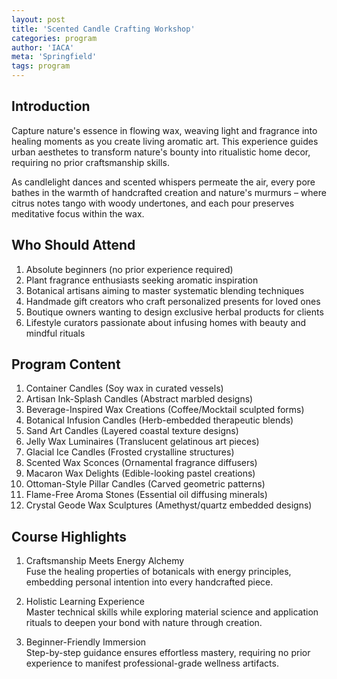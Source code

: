 ```yaml
---
layout: post
title: 'Scented Candle Crafting Workshop'
categories: program
author: 'IACA'
meta: 'Springfield'
tags: program
---
```


## Introduction

Capture nature's essence in flowing wax, weaving light and fragrance into healing moments as you create living aromatic art. This experience guides urban aesthetes to transform nature's bounty into ritualistic home decor, requiring no prior craftsmanship skills.

As candlelight dances and scented whispers permeate the air, every pore bathes in the warmth of handcrafted creation and nature's murmurs – where citrus notes tango with woody undertones, and each pour preserves meditative focus within the wax.

## Who Should Attend

1. Absolute beginners (no prior experience required)
2. Plant fragrance enthusiasts seeking aromatic inspiration
3. Botanical artisans aiming to master systematic blending techniques
4. Handmade gift creators who craft personalized presents for loved ones
5. Boutique owners wanting to design exclusive herbal products for clients
6. Lifestyle curators passionate about infusing homes with beauty and mindful rituals

## Program Content

1. Container Candles (Soy wax in curated vessels)
2. Artisan Ink-Splash Candles (Abstract marbled designs)
3. Beverage-Inspired Wax Creations (Coffee/Mocktail sculpted forms)
4. Botanical Infusion Candles (Herb-embedded therapeutic blends)
5. Sand Art Candles (Layered coastal texture designs)
6. Jelly Wax Luminaires (Translucent gelatinous art pieces)
7. Glacial Ice Candles (Frosted crystalline structures)
8. Scented Wax Sconces (Ornamental fragrance diffusers)
9. Macaron Wax Delights (Edible-looking pastel creations)
10. Ottoman-Style Pillar Candles (Carved geometric patterns)
11. Flame-Free Aroma Stones (Essential oil diffusing minerals)
12. Crystal Geode Wax Sculptures (Amethyst/quartz embedded designs)

## Course Highlights

1. Craftsmanship Meets Energy Alchemy  
   Fuse the healing properties of botanicals with energy principles, embedding personal intention into every handcrafted piece.

2. Holistic Learning Experience  
   Master technical skills while exploring material science and application rituals to deepen your bond with nature through creation.

3. Beginner-Friendly Immersion  
   Step-by-step guidance ensures effortless mastery, requiring no prior experience to manifest professional-grade wellness artifacts.

